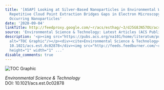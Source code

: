 ```yaml
---
title: '[ASAP] Looking at Silver-Based Nanoparticles in Environmental Water Samples:
  Repetitive Cloud Point Extraction Bridges Gaps in Electron Microscopy for Naturally
  Occurring Nanoparticles'
date: '2020-09-04'
linkTitle: http://feedproxy.google.com/~r/acs/esthag/~3/dJ5G8JN57OU/acs.est.0c02878
source: 'Environmental Science & Technology: Latest Articles (ACS Publications)'
description: '<p><img src="https://pubs.acs.org/na101/home/literatum/publisher/achs/journals/content/esthag/0/esthag.ahead-of-print/acs.est.0c02878/20200904/images/medium/es0c02878_0006.gif"
  alt="TOC Graphic"/></p><div><cite>Environmental Science & Technology</cite></div><div>DOI:
  10.1021/acs.est.0c02878</div><img src="http://feeds.feedburner.com/~r/acs/esthag/~4/dJ5G8JN57OU"
  height="1" width="1" ...'
disable_comments: true
---
```

<p><img src="https://pubs.acs.org/na101/home/literatum/publisher/achs/journals/content/esthag/0/esthag.ahead-of-print/acs.est.0c02878/20200904/images/medium/es0c02878_0006.gif" alt="TOC Graphic"/></p><div><cite>Environmental Science & Technology</cite></div><div>DOI: 10.1021/acs.est.0c02878</div><img src="http://feeds.feedburner.com/~r/acs/esthag/~4/dJ5G8JN57OU" height="1" width="1" ...